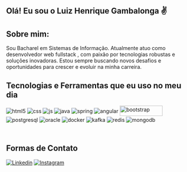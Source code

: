 ## Olá! Eu sou o Luiz Henrique Gambalonga :v:

## Sobre mim:

Sou Bacharel em Sistemas de Informação. Atualmente atuo como desenvolvedor web fullstack , com paixão por tecnologias robustas e soluções inovadoras. Estou sempre buscando novos desafios e oportunidades para crescer e evoluir na minha carreira.

## Tecnologias e Ferramentas que eu uso no meu dia

<div style="display: inline_block; margin-bottom: 10px;">
  <img align="center" alt="html5" src="https://img.shields.io/badge/HTML5-E34F26?style=for-the-badge&logo=html5&logoColor=white" />
  <img align="center" alt="css" src="https://img.shields.io/badge/CSS3-1572B6?style=for-the-badge&logo=css3&logoColor=white" />
  <img align="center" alt="js" src="https://img.shields.io/badge/JavaScript-F7DF1E?style=for-the-badge&logo=javascript&logoColor=black" />
  <img align="center" alt="java" src="https://img.shields.io/badge/Java-ED8B00?style=for-the-badge&logo=java&logoColor=white" />
  <img align="center" alt="spring" src="https://img.shields.io/badge/Spring-6DB33F?style=for-the-badge&logo=spring&logoColor=white" />
  <img align="center" alt="angular" src="https://img.shields.io/badge/Angular-DD0031?style=for-the-badge&logo=angular&logoColor=white" />
  <img align="center" alt="bootstrap" src="https://img.shields.io/badge/Bootstrap-563D7C?style=for-the-badge&logo=bootstrap&logoColor=white" style="width:116px;height:28px" />
  <br>
  <img align="center" alt="postgresql" src="https://img.shields.io/badge/PostgreSQL-316192?style=for-the-badge&logo=postgresql&logoColor=white" />
  <img align="center" alt="oracle" src="https://img.shields.io/badge/Oracle-F80000?style=for-the-badge&logo=oracle&logoColor=black" />
  <img align="center" alt="docker" src="https://img.shields.io/badge/Docker-2496ED?style=for-the-badge&logo=docker&logoColor=white" />
  <img align="center" alt="kafka" src="https://img.shields.io/badge/Kafka-231F20?style=for-the-badge&logo=apachekafka&logoColor=white" />
  <img align="center" alt="redis" src="https://img.shields.io/badge/Redis-DC382D?style=for-the-badge&logo=redis&logoColor=white" />
  <img align="center" alt="mongodb" src="https://img.shields.io/badge/MongoDB-47A248?style=for-the-badge&logo=mongodb&logoColor=white" />
</div><br>

 ## Formas de Contato

[![Linkedin](	https://img.shields.io/badge/LinkedIn-0077B5?style=for-the-badge&logo=linkedin&logoColor=white)](https://www.linkedin.com/in/luiz-henrique-gambalonga-serafim)
[![Instagram](https://img.shields.io/badge/Instagram-E4405F?style=for-the-badge&logo=instagram&logoColor=white)](https://instagram.com/luiz_gambalonga)
